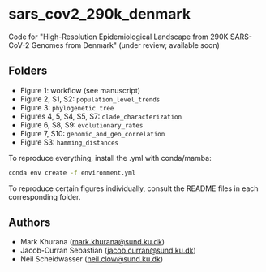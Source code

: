 # sars_cov2_290k_denmark

Code for "High-Resolution Epidemiological Landscape from 290K SARS-CoV-2 Genomes from Denmark" (under review; available soon)

## Folders

* Figure 1: workflow (see manuscript)
* Figure 2, S1, S2: ```population_level_trends```
* Figure 3: ```phylogenetic tree```
* Figures 4, 5, S4, S5, S7: ```clade_characterization```
* Figure 6, S8, S9: ```evolutionary_rates```
* Figure 7, S10: ```genomic_and_geo_correlation```
* Figure S3: ```hamming_distances```

To reproduce everything, install the .yml with conda/mamba:

```bash
conda env create -f environment.yml
```

To reproduce certain figures individually, consult the README files in each corresponding folder.

## Authors

* Mark Khurana (<mark.khurana@sund.ku.dk>)
* Jacob-Curran Sebastian (<jacob.curran@sund.ku.dk>)
* Neil Scheidwasser (<neil.clow@sund.ku.dk>)
